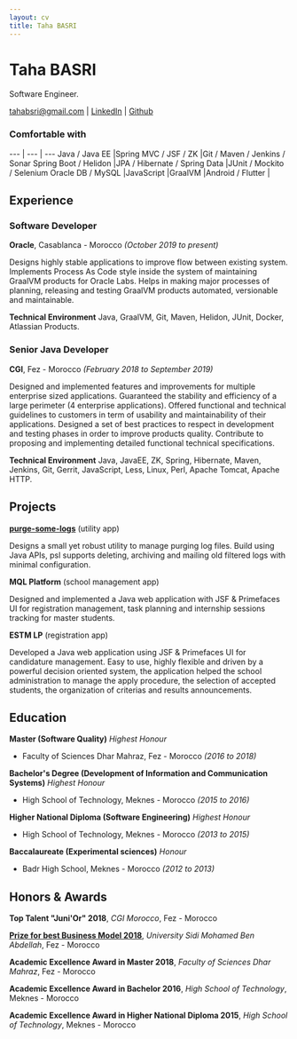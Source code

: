 ```yaml
---
layout: cv
title: Taha BASRI
---
```

# Taha BASRI
Software Engineer.

<div id="webaddress">
    <a href="mailto:tahabsri@gmail.com">tahabsri@gmail.com</a>
|   <a href="https://www.linkedin.com/in/tahabasri/en">LinkedIn</a>
|   <a href="https://github.com/tahabasri">Github</a>
</div>

### Comfortable with

--- | --- | ---
Java / Java EE              |Spring MVC / JSF / ZK          |Git / Maven / Jenkins / Sonar
Spring Boot / Helidon       |JPA / Hibernate / Spring Data  |JUnit / Mockito / Selenium
Oracle DB / MySQL           |JavaScript                     |GraalVM
                            |Android / Flutter              |

## Experience

### Software Developer

__Oracle__, Casablanca - Morocco *(October 2019 to present)*

Designs highly stable applications to improve flow between existing system.
Implements Process As Code style inside the system of maintaining GraalVM products for Oracle Labs.
Helps in making major processes of planning, releasing and testing GraalVM products automated, versionable and maintainable.

​**Technical Environment** Java, GraalVM, Git, Maven, Helidon, JUnit, Docker, Atlassian Products.

### Senior Java Developer
__CGI__, Fez - Morocco *(February 2018 to September 2019)*

Designed and implemented features and improvements for multiple enterprise sized applications.
Guaranteed the stability and efficiency of a large perimeter (4 enterprise applications).
Offered functional and technical guidelines to customers in term of usability and maintainability of their applications.
Designed a set of best practices to respect in development and testing phases in order to improve products quality.
Contribute to proposing and implementing detailed functional technical specifications.

​**Technical Environment** Java, JavaEE, ZK, Spring, Hibernate, Maven, Jenkins, Git, Gerrit, JavaScript, Less, Linux, Perl, Apache Tomcat, Apache HTTP.


## Projects

<a href="https://github.com/tahabasri/purge-some-logs" style="font-weight: bold;">purge-some-logs</a> (utility app)

Designs a small yet robust utility to manage purging log files. Build using Java APIs, psl supports deleting, archiving and mailing old filtered logs with minimal configuration.

__MQL Platform__ (school management app)

Designed and implemented a Java web application with JSF & Primefaces UI for registration management, task planning and internship sessions tracking for master students.

__ESTM LP__ (registration app)

Developed a Java web application using JSF & Primefaces UI for candidature management. Easy to use, highly flexible and driven by a powerful decision oriented system, the application helped the school administration to manage the apply procedure, the selection of accepted students, the organization of criterias and results announcements.

## Education

__Master (Software Quality)__ *Highest Honour*
- Faculty of Sciences Dhar Mahraz, Fez - Morocco *(2016 to 2018)*

__Bachelor's Degree (Development of Information and Communication Systems)__ *Highest Honour*
- High School of Technology, Meknes - Morocco *(2015 to 2016)*

__Higher National Diploma (Software Engineering)__ *Highest Honour*
- High School of Technology, Meknes - Morocco *(2013 to 2015)*

__Baccalaureate (Experimental sciences)__ *Honour*
- Badr High School, Meknes - Morocco *(2012 to 2013)*

## Honors & Awards

__Top Talent "Juni'Or" 2018__, *CGI Morocco*, Fez - Morocco

__[Prize for best Business Model 2018](http://www.fsdmfes.ac.ma/News/137/show)__, *University Sidi Mohamed Ben Abdellah*, Fez - Morocco

__Academic Excellence Award in Master 2018__, *Faculty of Sciences Dhar Mahraz*, Fez - Morocco

__Academic Excellence Award in Bachelor 2016__, *High School of Technology*, Meknes - Morocco

__Academic Excellence Award in Higher National Diploma 2015__, *High School of Technology*, Meknes - Morocco


<!-- ### Footer

Taha BASRI -- [tahabsri@gmail.com](tahabsri@gmail.com) -->
